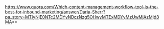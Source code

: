 https://www.quora.com/Which-content-management-workflow-tool-is-the-best-for-inbound-marketing/answer/Daria-Sherr?pa_story=MTIyNjE0NTc2MDYyNDczNzg5OHwyMTExMDYyMzUwMjAzMjd8MA**
